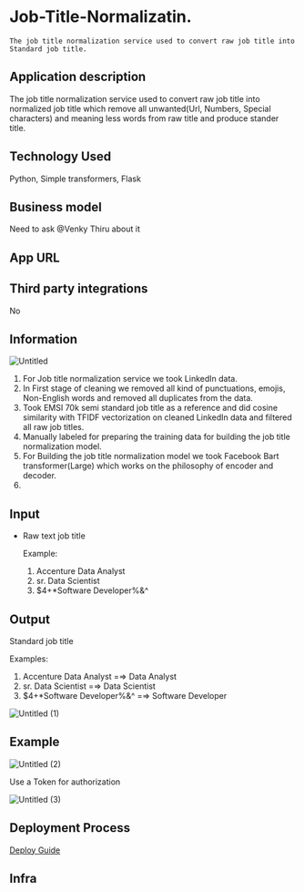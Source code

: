 #                                                 Job-Title-Normalizatin.
    The job title normalization service used to convert raw job title into Standard job title.

##                                                 **Application description**

The job title normalization service used to convert raw job title into normalized job title which remove all unwanted(Url, Numbers, Special characters) and meaning less words from raw title and produce stander title.

## **Technology Used**

Python, Simple transformers, Flask

## **Business model**

Need to ask @Venky Thiru  about it

## **App URL**

[](https://resume-parser.resume.io/parse)

## **Third party integrations**

No

## Information

![Untitled](https://user-images.githubusercontent.com/101692969/233233319-35c8a7a1-0b4a-4274-82bf-83003e35b018.png)


1. For Job title normalization service we took LinkedIn data.
2. In First stage of cleaning we removed all kind of punctuations, emojis, Non-English words and removed all duplicates from the data.
3. Took EMSI 70k semi standard job title as a reference and did cosine similarity with TFIDF vectorization on cleaned LinkedIn data and filtered all raw job titles.
4. Manually labeled for preparing the training data for building the job title normalization model.
5. For Building the job title normalization model we took Facebook Bart transformer(Large) which works on the philosophy of encoder and decoder.
6. 

## Input

- Raw text job title
    
    Example: 
    
    1. Accenture Data Analyst
    2. sr. Data Scientist
    3. $4+*Software Developer%&^

## Output

Standard job title

Examples: 

1. Accenture Data Analyst =⇒ Data Analyst
2. sr. Data Scientist =⇒ Data Scientist
3. $4+*Software Developer%&^ =⇒ Software Developer

![Untitled (1)](https://user-images.githubusercontent.com/101692969/233233518-94333135-471a-41d2-8cb8-0a0c1cdeb669.png)

## Example

![Untitled (2)](https://user-images.githubusercontent.com/101692969/233233621-3ace3709-05aa-4f72-8cf3-f8804a242077.png)

Use a Token for authorization

![Untitled (3)](https://user-images.githubusercontent.com/101692969/233233672-ec979413-ef12-4ef1-9c0f-e4b7f9aeea18.png)

## Deployment Process

[Deploy Guide](https://www.notion.so/Deploy-Guide-f6b8fce6a86d4dcf86e15b08038e1e17) 

## Infra
